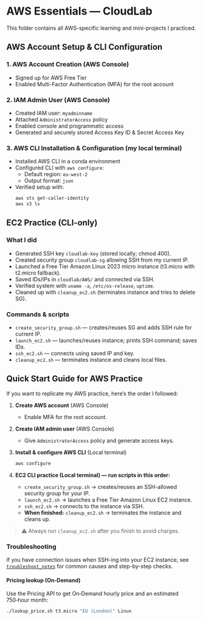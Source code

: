 # AWS Essentials — CloudLab

This folder contains all AWS-specific learning and mini-projects I practiced.

## AWS Account Setup & CLI Configuration

### 1. AWS Account Creation (AWS Console)
- Signed up for AWS Free Tier
- Enabled Multi-Factor Authentication (MFA) for the root account

### 2. IAM Admin User (AWS Console)
- Created IAM user: `myadminname`
- Attached `AdministratorAccess` policy
- Enabled console and programmatic access
- Generated and securely stored Access Key ID & Secret Access Key

### 3. AWS CLI Installation & Configuration (my local terminal)
- Installed AWS CLI in a conda environment
- Configured CLI with `aws configure`:
  - Default region: `eu-west-2`
  - Output format: `json`
- Verified setup with:
  ```bash
  aws sts get-caller-identity
  aws s3 ls
  ```

## EC2 Practice (CLI-only)

### What I did
- Generated SSH key `cloudlab-key` (stored locally; chmod 400).
- Created security group `cloudlab-sg` allowing SSH from my current IP.
- Launched a Free Tier Amazon Linux 2023 micro instance (t3.micro with t2.micro fallback).
- Saved IDs/IPs in `cloudlab/AWS/` and connected via SSH.
- Verified system with `uname -a`, `/etc/os-release`, `uptime`.
- Cleaned up with `cleanup_ec2.sh` (terminates instance and tries to delete SG).

### Commands & scripts
- `create_security_group.sh` — creates/reuses SG and adds SSH rule for current IP.
- `launch_ec2.sh` — launches/reuses instance; prints SSH command; saves IDs.
- `ssh_ec2.sh` — connects using saved IP and key.
- `cleanup_ec2.sh` — terminates instance and cleans local files.

## Quick Start Guide for AWS Practice

If you want to replicate my AWS practice, here’s the order I followed:

1. **Create AWS account** (AWS Console)  
   - Enable MFA for the root account.

2. **Create IAM admin user** (AWS Console)  
   - Give `AdministratorAccess` policy and generate access keys.

3. **Install & configure AWS CLI** (Local terminal)  
   ```bash
   aws configure
   ```
4. **EC2 CLI practice (Local terminal) — run scripts in this order:**

   - `create_security_group.sh` → creates/reuses an SSH-allowed security group for your IP.  
   - `launch_ec2.sh` → launches a Free Tier Amazon Linux EC2 instance.  
   - `ssh_ec2.sh` → connects to the instance via SSH.  
   - **When finished:** `cleanup_ec2.sh` → terminates the instance and cleans up.

> ⚠️ Always run `cleanup_ec2.sh` after you finish to avoid charges.

### Troubleshooting
If you have connection issues when SSH-ing into your EC2 instance, see [`troubleshoot_notes`](troubleshoot_notes) for common causes and step-by-step checks.


#### Pricing lookup (On‑Demand)

Use the Pricing API to get On‑Demand hourly price and an estimated 750‑hour month:

```bash
./lookup_price.sh t3.micro "EU (London)" Linux
```

